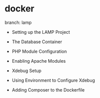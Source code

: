 # docker

branch: lamp

- Setting up the LAMP Project

- The Database Container

- PHP Module Configuration

- Enabling Apache Modules

- Xdebug Setup

- Using Environment to Configure Xdebug

- Adding Composer to the Dockerfile